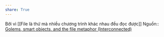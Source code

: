 ```yaml
---
share: True
---
```

Bởi vì [[File là thứ mà nhiều chương trình khác nhau đều đọc được]]
Nguồn:: [Golems, smart objects, and the file metaphor (Interconnected)](https://interconnected.org/home/2021/02/01/golems)
